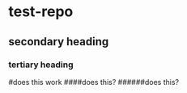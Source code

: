 # test-repo
## secondary heading
### tertiary heading
#does this work
####does this?
######does this?
